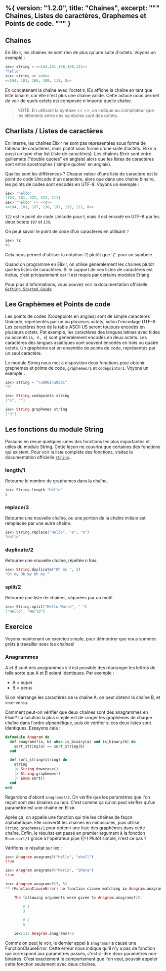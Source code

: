 %{
  version: "1.2.0",
  title: "Chaines",
  excerpt: """
  Chaines, Listes de caractères, Graphemes et Points de code.
  """
}
---

## Chaines

En Elixir, les chaînes ne sont rien de plus qu'une suite d'octets.
Voyons un exemple :

```elixir
iex> string = <<104,101,108,108,111>>
"hello"
iex> string <> <<0>>
<<104, 101, 108, 108, 111, 0>>
```

En concaténant la chaîne avec l'octet `0`, IEx affiche la chaîne en tant que liste binaire, car elle n'est plus une chaîne valide.
Cette astuce nous permet de voir de quels octets est composée n'importe quelle chaîne.

>NOTE: En utilisant la syntaxe << >>, on indique au compilateur que les éléments entre ces symboles sont des octets.

## Charlists / Listes de caractères

En interne, les chaînes Elixir ne sont pas représentées sous forme de tableau de caractères, mais plutôt sous forme d'une suite d'octets.
Elixir a aussi un type char list (liste de caractères).
Les chaînes Elixir sont entre guillemets ("double quotes" en anglais) alors que les listes de caractères sont entre apostrophes ('simple quotes' en anglais).

Quelles sont les différences ? Chaque valeur d'une liste de caractère est le point de code Unicode d'un caractère, alors que dans une chaîne binaire, les points de codes sont encodés en UTF-8.
Voyons un exemple :

```elixir
iex> 'hełło'
[104, 101, 322, 322, 111]
iex> "hełło" <> <<0>>
<<104, 101, 197, 130, 197, 130, 111, 0>>
```

`322` est le point de code Unicode pour ł, mais il est encodé en UTF-8 par les deux octets `197` et `130`.

On peut savoir le point de code d'un caractères en utilisant `?`

```elixir
iex> ?Z
90
```

Cela nous permet d'utiliser la notation `?Z` plutôt que 'Z' pour un symbole.

Quand on programme en Elixir, on utilise généralement les chaînes plutôt que les listes de caractères. 
Si le support de ces listes de caractères est inclus, c'est pricipalement car il est requis par certains modules Erlang.

Pour plus d'informations, vous pouvez voir la documentation officielle. [`Getting Started Guide`](http://elixir-lang.org/getting-started/binaries-strings-and-char-lists.html)

## Les Graphèmes et Points de code

Les points de codes (Codepoints en anglais) sont de simple caractères Unicode, représentés par un ou plusieurs octets, selon l'encodage UTF-8.
Les caractères hors de la table ASCII US seront toujours encodés en plusieurs octets.
Pat exemple, les caractères des langues latines avec tildes ou accents (`á, ñ, è`) sont généralement encodés en deux octets.
Les caractères des langues asiatiques sont souvent encodés en trois ou quatre octets.
Un graphème est en ensemble de points de code, représentés par un seul caractère.

Le module String nous met à disposition deux fonctions pour obtenir graphèmes et points de code, `graphemes/1` et `codepoints/1`.
Voyons un exemple : 

```elixir
iex> string = "\u0061\u0301"
"á"

iex> String.codepoints string
["a", "́"]

iex> String.graphemes string
["á"]
```

## Les fonctions du module String

Passons en revue quelques-unes des fonctions les plus importantes et utiles du module String.
Cette leçon ne couvrira que certaines des fonctions qui existent.
Pour voir la liste complète des fonctions, visitez la documentation officielle [`String`](https://hexdocs.pm/elixir/String.html).

### length/1

Retourne le nombre de graphèmes dans la chaîne.


```elixir
iex> String.length "Hello"
5
```

### replace/3

Retourne une nouvelle chaîne, ou une portion de la chaîne initiale est remplacée par une autre chaîne.

```elixir
iex> String.replace("Hello", "e", "a")
"Hallo"
```

### duplicate/2

Retourne une nouvelle chaîne, répétée n fois.

```elixir
iex> String.duplicate("Oh my ", 3)
"Oh my Oh my Oh my "
```

### split/2

Retourne une liste de chaînes, séparées par un motif.

```elixir
iex> String.split("Hello World", " ")
["Hello", "World"]
```

## Exercice

Voyons maintenant un exercice simple, pour démontrer que nous sommes prêts à travailler avec les chaînes!

### Anagrammes 

A et B sont des anagrammes s'il est possible des réarranger les lettres de telle sorte que A et B soient identiques. 
Par exemple :

+ A = super
+ B = perus

Si on réarrange les caractères de la chaîne A, on peut obtenir la chaîne B, et vice-versa.

Comment peut-on vérifier que deux chaînes sont des anagrammes en Elixir? La solution la plus simple est de ranger les graphèmes de chaque chaîne dans l'ordre alphabétique, puis de vérifier si ces deux listes sont identiques.
Essayons cela :

```elixir
defmodule Anagram do
  def anagrams?(a, b) when is_binary(a) and is_binary(b) do
    sort_string(a) == sort_string(b)
  end

  def sort_string(string) do
    string
    |> String.downcase()
    |> String.graphemes()
    |> Enum.sort()
  end
end
```

Regardons d'abord `anagrams?/2`.
On vérifie que les paramètres que l'on reçoit sont des binaires ou non.
C'est comme ça qu'on peut vérifier qu'un paramètre est une chaîne en Elixir.

Après ça, on appelle une fonction qui trie les chaînes de façon alphabétique.
Elle convertit les chaînes en minuscules, puis utilise `String.graphemes/1` pour obtenir une liste des graphèmes dans cette chaîne.
Enfin, le résultat est passé en premier argument à la fonction `Enum.sort/1` grâce à l'opérateur pipe (|>)
Plutôt simple, n'est ce pas ?

Vérifions le résultat sur iex :

```elixir
iex> Anagram.anagrams?("Hello", "ohell")
true

iex> Anagram.anagrams?("María", "íMara")
true

iex> Anagram.anagrams?(3, 5)
** (FunctionClauseError) no function clause matching in Anagram.anagrams?/2

    The following arguments were given to Anagram.anagrams?/2:

        # 1
        3

        # 2
        5

    iex:11: Anagram.anagrams?/2
```

Comme on peut le voir, le dernier appel à `anagrams?` a causé une FunctionClauseError.
Cette erreur nous indique qu'il n'y a pas de fonction qui correspond aux paramètres passés, c'est-à-dire deux paramètres non-binaires. C'est exactement le comportement que l'on veut, pouvoir appeler cette fonction seulement avec deux chaînes.